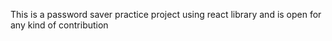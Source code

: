This is a password saver practice project using react library and is open for any kind of contribution
